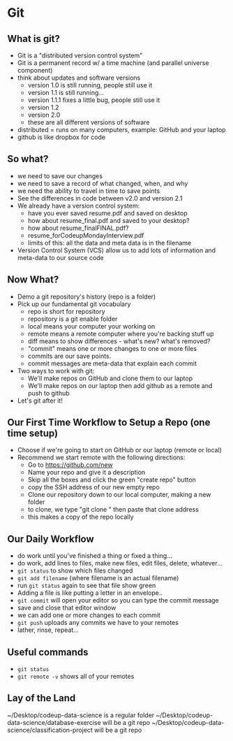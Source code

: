 # Git

## What is git?
- Git is a "distributed version control system"
- Git is a permanent record w/ a time machine (and parallel universe component)
- think about updates and software versions
    - version 1.0 is still running, people still use it
    - version 1.1 is still running...
    - version 1.1.1 fixes a little bug, people still use it
    - version 1.2 
    - version 2.0
    - these are all different versions of software
- distributed = runs on many computers, example: GitHub and your laptop
- github is like dropbox for code

## So what?
- we need to save our changes
- we need to save a record of what changed, when, and why
- we need the ability to travel in time to save points
- See the differences in code between v2.0 and version 2.1
- We already have a version control system:
    - have you ever saved resume.pdf and saved on desktop
    - how about resume_final.pdf and saved to your desktop?
    - how about resume_finalFINAL.pdf?
    - resume_forCodeupMondayInterview.pdf
    - limits of this: all the data and meta data is in the filename
- Version Control System (VCS) allow us to add lots of information and meta-data to our source code

## Now What?
- Demo a git repository's history (repo is a folder)
- Pick up our fundamental git vocabulary
    - repo is short for repository
    - repository is a git enable folder
    - local means your computer your working on
    - remote means a remote computer where you're backing stuff up
    - diff means to show differences - what's new? what's removed?
    - "commit" means one or more changes to one or more files
    - commits are our save points.
    - commit messages are meta-data that explain each commit
- Two ways to work with git:
    - We'll make repos on GitHub and clone them to our laptop
    - We'll make repos on our laptop then add github as a remote and push to github
- Let's git after it!



## Our First Time Workflow to Setup a Repo (one time setup)
- Choose if we're going to start on GitHub or our laptop (remote or local)
- Recommend we start remote with the following directions:
    - Go to https://github.com/new
    - Name your repo and give it a description
    - Skip all the boxes and click the green "create repo" button
    - copy the SSH address of our new empty repo
    - Clone our repository down to our local computer, making a new folder
    - to clone, we type "git clone " then paste that clone address
    - this makes a copy of the repo locally

## Our Daily Workflow
- do work until you've finished a thing or fixed a thing...
- do work, add lines to files, make new files, edit files, delete, whatever...
- `git status` to show which files changed
- `git add filename` (where filename is an actual filename)
- run `git status` again to see that file show green
- Adding a file is like putting a letter in an envelope..
- `git commit` will open your editor so you can type the commit message
- save and close that editor window
- we can add one or more changes to each commit
- `git push` uploads any commits we have to your remotes
- lather, rinse, repeat...

## Useful commands
- `git status`
- `git remote -v` shows all of your remotes


## Lay of the Land
~/Desktop/codeup-data-science is a regular folder
~/Desktop/codeup-data-science/database-exercise will be a git repo
~/Desktop/codeup-data-science/classification-project will be a git repo
